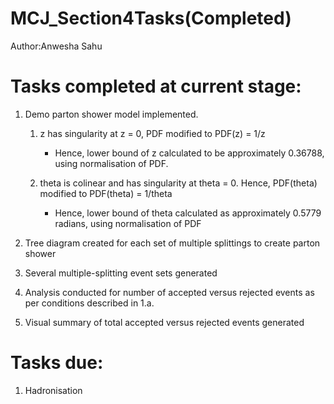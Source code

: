 # MCJ_Section4Tasks(Completed)
Author:Anwesha Sahu

# Tasks completed at current stage:

1. Demo parton shower model implemented. 
   1. z has singularity at z = 0, PDF modified to PDF(z) = 1/z
        - Hence, lower bound of z calculated to be approximately 0.36788, using normalisation of PDF.
      
    2.  theta is colinear and has singularity at theta = 0. Hence, PDF(theta) modified to PDF(theta) = 1/theta
        - Hence, lower bound of theta calculated as approximately 0.5779 radians, using normalisation of PDF
        
2. Tree diagram created for each set of multiple splittings to create parton shower

3. Several multiple-splitting event sets generated 

4. Analysis conducted for number of accepted versus rejected events as per conditions described in 1.a.

5. Visual summary of total accepted versus rejected events generated

# Tasks due:

1. Hadronisation 
